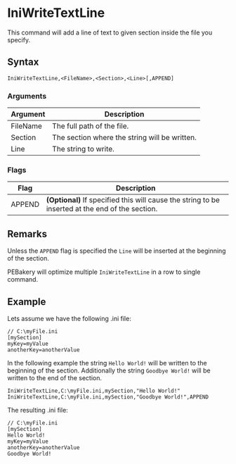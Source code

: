# IniWriteTextLine

This command will add a line of text to given section inside the file you specify.

## Syntax

```pebakery
IniWriteTextLine,<FileName>,<Section>,<Line>[,APPEND]
```

### Arguments

| Argument | Description |
| --- | --- |
| FileName | The full path of the file. |
| Section | The section where the string will be written. |
| Line | The string to write. |

### Flags

| Flag | Description |
| --- | --- |
| APPEND | **(Optional)** If specified this will cause the string to be inserted at the end of the section. |

## Remarks

Unless the `APPEND` flag is specified the `Line` will be inserted at the beginning of the section.

PEBakery will optimize multiple `IniWriteTextLine` in a row to single command.

## Example

Lets assume we have the following .ini file:

```pebakery
// C:\myFile.ini
[mySection]
myKey=myValue
anotherKey=anotherValue
```

In the following example the string `Hello World!` will be written to the beginning of the section.
Additionally the string `Goodbye World!` will be written to the end of the section.

```pebakery
IniWriteTextLine,C:\myFile.ini,mySection,"Hello World!"
IniWriteTextLine,C:\myFile.ini,mySection,"Goodbye World!",APPEND
```

The resulting .ini file:

```pebakery
// C:\myFile.ini
[mySection]
Hello World!
myKey=myValue
anotherKey=anotherValue
Goodbye World!
```
